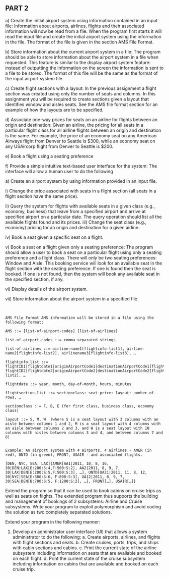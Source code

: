 ## PART 2

a)	Create the initial airport system using information contained in an input file: Information about airports, airlines, flights and their associated information will now be read from a file. When the program first starts it will read the input file and create the initial airport system using the information in the file. The format of the file is given in the section AMS File Format. 

b)	Store information about the current airport system in a file:  The program should be able to store information about the airport system in a file when requested. This feature is similar to the display airport system feature: instead of outputting the information on the screen the information is sent to a file to be stored. The format of this file will be the same as the format of the input airport system file.

c)	Create flight sections with a layout: In the previous assignment a flight section was created using only the number of seats and columns. In this assignment you will be required to create sections given a layout that identifies window and aisles seats. See the AMS file format section for an example of how the layouts are to be specified.

d)	Associate one-way prices for seats on an airline for flights between an origin and destination: Given an airline, the pricing for all seats in a particular flight class for all airline flights between an origin and destination is the same. For example, the price of an economy seat on any American Airways flight from Denver to Seattle is $300, while an economy seat on any USAircorp flight from Denver to Seattle is $200.

e)	Book a flight using a seating preference

f)	Provide a simple intuitive text-based user interface for the system: The interface will allow a human user to do the following

a)	Create an airport system by using information provided in an input file.

  i)	Change the price associated with seats in a flight section (all seats in a flight section have the same price).
  
  ii)	Query the system for flights with available seats in a given class (e.g., economy, business) that leave from a specified airport 
      and arrive at specified airport on a particular date. The query operation should list all the available flights found and its           prices.
  iii) Change the seat class (e.g., economy) pricing for an origin and destination for a given airline.
  
  iv)	Book a seat given a specific seat on a flight.

  v)	Book a seat on a flight given only a seating preference: The program should allow a user to book a seat on a particular flight           using only a seating preference and a flight class. There will only be two seating preferences: Window and Aisle. This booking           service    will look for an available seat in the flight section with the seating preference. If one is found then the seat is           booked. If one is not found, then the system will book any available seat in the specified section, if any.
  
  vi)	Display details of the airport system.

  vii)	Store information about the airport system in a specified file.

 
```
AMS File Format AMS information will be stored in a file using the following format: 

AMS ::= [list-of-airport-codes] {list-of-airlines} 

list-of-airport-codes ::= comma-separated strings 

list-of-airlines ::= airline-name1[flightinfo-list1], airline-name2[flightinfo-list2], airlinename3[flightinfo-list3], … 

flightinfo-list ::= flightID1|flightdate1|originAirportCode1|destinationAirportCode1[flightsectionlist1], flightID2|flightdate2|originAirportCode2|destinationAirportCode2[flightsection-list2], … 

flightdate ::= year, month, day-of-month, hours, minutes 

flightsection-list ::= sectionclass: seat-price: layout: number-of-rows, … 

sectionclass ::= F, B, E (for first class, business class, economy class) 

layout ::= S, M, W  (where S is a seat layout with 3 columns with an aisle between columns 1 and 2, M is a seat layout with 4 columns with an aisle between columns 2 and 3, and W is a seat layout with 10 columns with aisles between columns 3 and 4, and between columns 7 and 8) 


Example: An airport system with 4 airports, 4 airlines - AMER (in red), UNTD (in green), FRONT, USAIR - and associated flights. 

[DEN, NYC, SEA, LAX]{AMER[AA1|2011, 10, 8, 16, 30|DEN|LAX[E:200:S:4,F:500:S:2], AA2|2011, 8, 9, 7, 30|LAX|DEN[E:200:S:5,F:500:S:3], …], UNTD[UA21|2011, 11, 8, 12, 30|NYC|SEA[E:300:S:6, F:800:S:3], UA12|2011, 8, 9, 7, 30|SEA|DEN[B:700:S:5, F:1200:S:2], …], FRONT[…], USAIR[…]}
```

Extend the program so that it can be used to book cabins on cruise trips as well as seats on flights. The extended program thus supports the building and management of bookings of 2 subsystems: Airline and Cruise subsystems. Write your program to exploit polymorphism and avoid coding the solution as two completely separated solutions. 

Extend your program in the following manner: 

1.	Develop an administrator user interface (UI) that allows a system administrator to do the following: 
a.	Create airports, airlines, and flights with flight sections and seats.
b.	Create cruises, ports, trips, and ships with cabin sections and cabins.
c.	Print the current state of the airline subsystem including information on seats that are available and booked on each flight.
d.	Print the current state of the cruise subsystem including information on cabins that are available and booked on each cruise trip.
